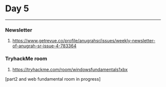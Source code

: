 # Day 5
___
### Newsletter
1. https://www.getrevue.co/profile/anugrahsr/issues/weekly-newsletter-of-anugrah-sr-issue-4-783364

### TryhackMe room
1. https://tryhackme.com/room/windowsfundamentals1xbx

[part2 and web fundamental room in progress]